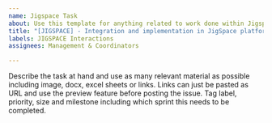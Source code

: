 ```yaml
---
name: Jigspace Task
about: Use this template for anything related to work done within Jigspace
title: "[JIGSPACE] - Integration and implementation in JigSpace platform"
labels: JIGSPACE Interactions
assignees: Management & Coordinators

---
```


Describe the task at hand and use as many relevant material as possible including image, docx, excel sheets or links. Links can just be pasted as URL and use the preview feature before posting the issue. Tag label, priority, size and milestone including which sprint this needs to be completed.

